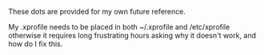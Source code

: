 These dots are provided for my own future reference.


My .xprofile needs to be placed in both ~/.xprofile and /etc/xprofile otherwise it requires long frustrating hours asking why it doesn't work, and how do I fix this.

